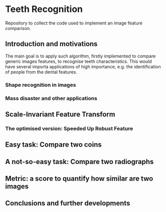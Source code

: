 # Teeth Recognition
Repository to collect the code used to implement an image feature comparison.

## Introduction and motivations

The main goal is to apply such algorithm, firstly implemented to compare generic images features, to recognise teeth characteristics. This would have several importa applications of high importance, e.g. the identification of people from the dental features. 

### Shape recognition in images

### Mass disaster and other applications

## Scale-Invariant Feature Transform

### The optimised version: Speeded Up Robust Feature

## Easy task: Compare two coins

## A not-so-easy task: Compare two radiographs

## Metric: a score to quantify how similar are two images

## Conclusions and further developments
